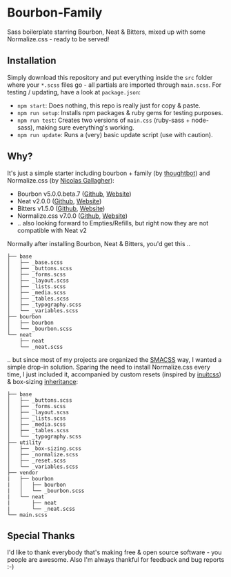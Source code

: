 # Bourbon-Family
Sass boilerplate starring Bourbon, Neat &amp; Bitters, mixed up with some Normalize.css - ready to be served!

## Installation
Simply download this repository and put everything inside the `src` folder where your `*.scss` files go - all partials are imported through `main.scss`.
For testing / updating, have a look at `package.json`:
- `npm start`: Does nothing, this repo is really just for copy & paste.
- `npm run setup`: Installs npm packages & ruby gems for testing purposes.
- `npm run test`: Creates two versions of `main.css` (ruby-sass + node-sass), making sure everything's working.
- `npm run update`: Runs a (very) basic update script (use with caution).

## Why?
It's just a simple starter including bourbon + family (by [thoughtbot](https://thoughtbot.com/)) and Normalize.css (by [Nicolas Gallagher](http://nicolasgallagher.com/)):
- Bourbon v5.0.0.beta.7 ([Github](https://github.com/thoughtbot/bourbon), [Website](http://bourbon.io))
- Neat v2.0.0 ([Github](https://github.com/thoughtbot/neat), [Website](http://neat.bourbon.io/))
- Bitters v1.5.0 ([Github](https://github.com/thoughtbot/bitters), [Website](http://bitters.bourbon.io/))
- Normalize.css v7.0.0 ([Github](https://github.com/necolas/normalize.css), [Website](http://necolas.github.io/normalize.css/))
- .. also looking forward to Empties/Refills, but right now they are not compatible with Neat v2

Normally after installing Bourbon, Neat & Bitters, you'd get this ..

```
├── base
│   ├── _base.scss
│   ├── _buttons.scss
│   ├── _forms.scss
│   ├── _layout.scss
│   ├── _lists.scss
│   ├── _media.scss
│   ├── _tables.scss
│   ├── _typography.scss
│   └── _variables.scss
├── bourbon
│   ├── bourbon
│   └── _bourbon.scss
└── neat
    ├── neat
    └── _neat.scss
```

.. but since most of my projects are organized the [SMACSS](https://smacss.com) way, I wanted a simple drop-in solution. Sparing the need to install Normalize.css every time, I just included it, accompanied by custom resets (inspired by [inuitcss](https://github.com/inuitcss)) & box-sizing [inheritance](https://css-tricks.com/inheriting-box-sizing-probably-slightly-better-best-practice/):

```
├── base
│   ├── _buttons.scss
│   ├── _forms.scss
│   ├── _layout.scss
│   ├── _lists.scss
│   ├── _media.scss
│   ├── _tables.scss
│   └── _typography.scss
├── utility
│   ├── _box-sizing.scss
│   ├── _normalize.scss
│   ├── _reset.scss
│   └── _variables.scss
├── vendor
|   ├── bourbon
|   │   ├── bourbon
|   │   └── _bourbon.scss
|   └── neat
|       ├── neat
|       └── _neat.scss
└── main.scss
```

## Special Thanks
I'd like to thank everybody that's making free & open source software - you people are awesome. Also I'm always thankful for feedback and bug reports :-)
